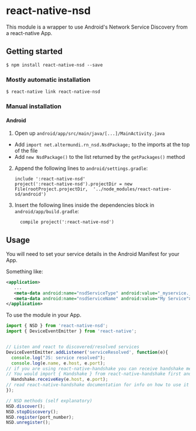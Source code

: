 
# react-native-nsd

This module is a wrapper to use Android's Network Service Discovery from a react-native App.

## Getting started

`$ npm install react-native-nsd --save`

### Mostly automatic installation

`$ react-native link react-native-nsd`

### Manual installation


#### Android

1. Open up `android/app/src/main/java/[...]/MainActivity.java`
  - Add `import net.altermundi.rn_nsd.NsdPackage;` to the imports at the top of the file
  - Add `new NsdPackage()` to the list returned by the `getPackages()` method
2. Append the following lines to `android/settings.gradle`:
  	```
  	include ':react-native-nsd'
  	project(':react-native-nsd').projectDir = new File(rootProject.projectDir, 	'../node_modules/react-native-sd/android')
  	```
3. Insert the following lines inside the dependencies block in `android/app/build.gradle`:
  	```
      compile project(':react-native-nsd')
  	```

## Usage

You will need to set your service details in the Android Manifest for your App.

Something like:

```xml
<application>
   ...
   <meta-data android:name="nsdServiceType" android:value="_myservice._tcp."></meta-data>
   <meta-data android:name="nsdServiceName" android:value="My Service"></meta-data>
</application>
```

To use the module in your App.


```javascript
import { NSD } from 'react-native-nsd';
import { DeviceEventEmitter } from 'react-native';


// Listen and react to discovered/resolved services
DeviceEventEmitter.addListener('serviceResolved', function(e){
  console.log("JS: service resolved");
  console.log(e.name, e.host, e.port);
// if you are using react-native-handshake you can receive handshake message from the discovered peer
// You would import { Handshake } from react-native-handshake first and then you can do
  Handshake.receiveKey(e.host, e.port);
// read react-native-handshake documentation for info on how to use it
});

// NSD methods (self explanatory)
NSD.discover();
NSD.stopDiscovery();
NSD.register(port_number);
NSD.unregister();

```
  
